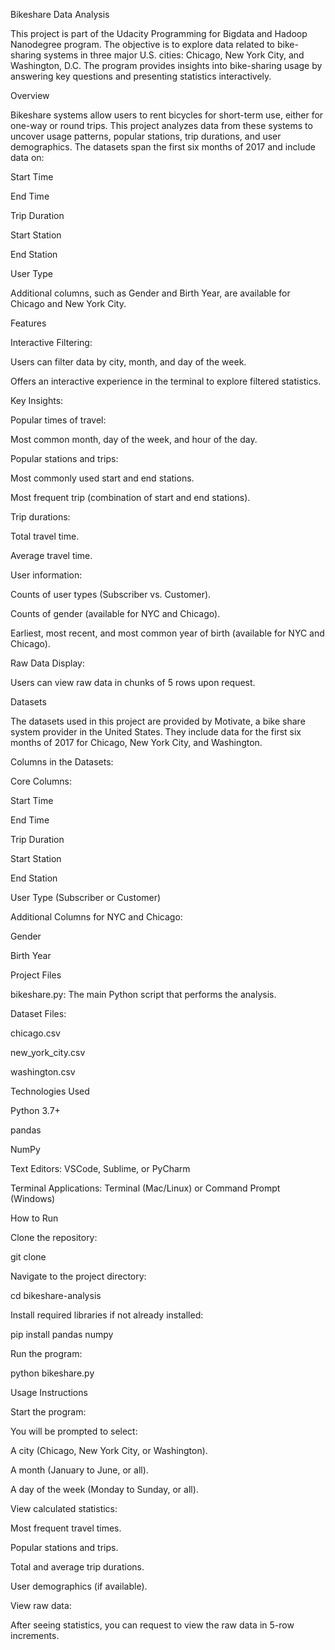 Bikeshare Data Analysis

This project is part of the Udacity Programming for Bigdata and Hadoop Nanodegree program. The objective is to explore data related to bike-sharing systems in three major U.S. cities: Chicago, New York City, and Washington, D.C. The program provides insights into bike-sharing usage by answering key questions and presenting statistics interactively.

Overview

Bikeshare systems allow users to rent bicycles for short-term use, either for one-way or round trips. This project analyzes data from these systems to uncover usage patterns, popular stations, trip durations, and user demographics. The datasets span the first six months of 2017 and include data on:

Start Time

End Time

Trip Duration

Start Station

End Station

User Type

Additional columns, such as Gender and Birth Year, are available for Chicago and New York City.

Features

Interactive Filtering:

Users can filter data by city, month, and day of the week.

Offers an interactive experience in the terminal to explore filtered statistics.

Key Insights:

Popular times of travel:

Most common month, day of the week, and hour of the day.

Popular stations and trips:

Most commonly used start and end stations.

Most frequent trip (combination of start and end stations).

Trip durations:

Total travel time.

Average travel time.

User information:

Counts of user types (Subscriber vs. Customer).

Counts of gender (available for NYC and Chicago).

Earliest, most recent, and most common year of birth (available for NYC and Chicago).

Raw Data Display:

Users can view raw data in chunks of 5 rows upon request.

Datasets

The datasets used in this project are provided by Motivate, a bike share system provider in the United States. They include data for the first six months of 2017 for Chicago, New York City, and Washington.

Columns in the Datasets:

Core Columns:

Start Time

End Time

Trip Duration

Start Station

End Station

User Type (Subscriber or Customer)

Additional Columns for NYC and Chicago:

Gender

Birth Year


Project Files

bikeshare.py: The main Python script that performs the analysis.

Dataset Files:

chicago.csv

new_york_city.csv

washington.csv

Technologies Used

Python 3.7+

pandas

NumPy

Text Editors: VSCode, Sublime, or PyCharm

Terminal Applications: Terminal (Mac/Linux) or Command Prompt (Windows)

How to Run

Clone the repository:

git clone <repository-url>

Navigate to the project directory:

cd bikeshare-analysis

Install required libraries if not already installed:

pip install pandas numpy

Run the program:

python bikeshare.py

Usage Instructions

Start the program:

You will be prompted to select:

A city (Chicago, New York City, or Washington).

A month (January to June, or all).

A day of the week (Monday to Sunday, or all).

View calculated statistics:

Most frequent travel times.

Popular stations and trips.

Total and average trip durations.

User demographics (if available).

View raw data:

After seeing statistics, you can request to view the raw data in 5-row increments.
